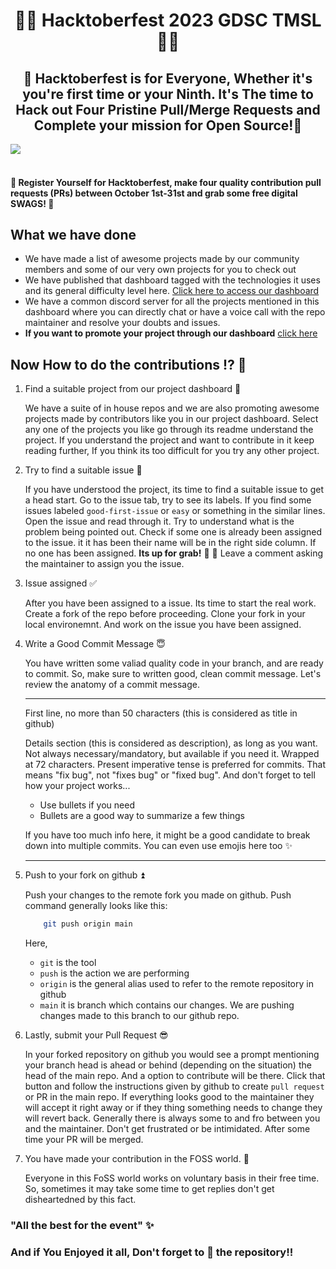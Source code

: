 <h1 align=center>🌟💫 Hacktoberfest 2023 GDSC TMSL💫🌟</h1>

<!--Test Commit-->

## <center> 🌟 Hacktoberfest is for Everyone, Whether it's you're first time or your Ninth. It's The time to Hack out Four Pristine Pull/Merge Requests and Complete your mission for Open Source!🌟</center>

<img align="center" src="https://res.cloudinary.com/practicaldev/image/fetch/s--ds97LCK---/c_imagga_scale,f_auto,fl_progressive,h_420,q_auto,w_1000/https://dev-to-uploads.s3.amazonaws.com/uploads/articles/ymlmr15l83rrjq8natft.jpg"/>
 
#### <br> 📢 Register Yourself for Hacktoberfest, make four quality contribution pull requests (PRs) between October 1st-31st and grab some free digital SWAGS! 🌟

## What we have done

- We have made a list of awesome projects made by our community members and some of our very own projects for you to check out
- We have published that dashboard tagged with the technologies it uses and its general difficulty level here. [Click here to access our dashboard](https://hacktoberfest-gdsc-tmsl-4eaa0.web.app/)
- We have a common discord server for all the projects mentioned in this dashboard where you can directly chat or have a voice call with the repo maintainer and resolve your doubts and issues.
- **If you want to promote your project through our dashboard** [click here](bit.ly/hacktoberfest-tmsl)

## Now How to do the contributions ⁉️ 💭

1. Find a suitable project from our project dashboard 📝

   We have a suite of in house repos and we are also promoting awesome projects made by contributors like you in our project dashboard. Select any one of the projects you like go through its readme understand the project. If you understand the project and want to contribute in it keep reading further, If you think its too difficult for you try any other project.

2. Try to find a suitable issue 📍

   If you have understood the project, its time to find a suitable issue to get a head start. Go to the issue tab, try to see its labels. If you find some issues labeled `good-first-issue` or `easy` or something in the similar lines. Open the issue and read through it. Try to understand what is the problem being pointed out. Check if some one is already been assigned to the issue. it it has been their name will be in the right side column. If no one has been assigned. **Its up for grab!** 🎉 🎉 Leave a comment asking the maintainer to assign you the issue.

3. Issue assigned ✅

   After you have been assigned to a issue. Its time to start the real work. Create a fork of the repo before proceeding. Clone your fork in your local environemnt. And work on the issue you have been assigned.

4. Write a Good Commit Message 😇

   You have written some valiad quality code in your branch, and are ready to commit. So, make sure to written good, clean commit message.
   Let's review the anatomy of a commit message.

   ***

   First line, no more than 50 characters (this is considered as title in github)

   Details section (this is considered as description), as long as you want. Not always necessary/mandatory, but
   available if you need it. Wrapped at 72 characters. Present imperative
   tense is preferred for commits. That means "fix bug", not "fixes bug" or
   "fixed bug". And don't forget to tell how your project works...

   - Use bullets if you need
   - Bullets are a good way to summarize a few things

   If you have too much info here, it might be a good candidate to break
   down into multiple commits. You can even use emojis here too :sparkles:

   ***

5. Push to your fork on github ⏫

   Push your changes to the remote fork you made on github. Push command generally looks like this:

   ```sh
       git push origin main
   ```

   Here,

   - `git` is the tool
   - `push` is the action we are performing
   - `origin` is the general alias used to refer to the remote repository in github
   - `main` it is branch which contains our changes. We are pushing changes made to this branch to our github repo.

6. Lastly, submit your Pull Request 😎

   In your forked repository on github you would see a prompt mentioning your branch head is ahead or behind (depending on the situation) the head of the main repo. And a option to contribute will be there. Click that button and follow the instructions given by github to create `pull request` or PR in the main repo. If everything looks good to the maintainer they will accept it right away or if they thing something needs to change they will revert back. Generally there is always some to and fro between you and the maintainer. Don't get frustrated or be intimidated. After some time your PR will be merged.

7. You have made your contribution in the FOSS world. 🥳

   Everyone in this FoSS world works on voluntary basis in their free time. So, sometimes it may take some time to get replies don't get disheartedned by this fact.


### "All the best for the event" ✨

### And if You Enjoyed it all, Don't forget to 🌟 the repository!!
